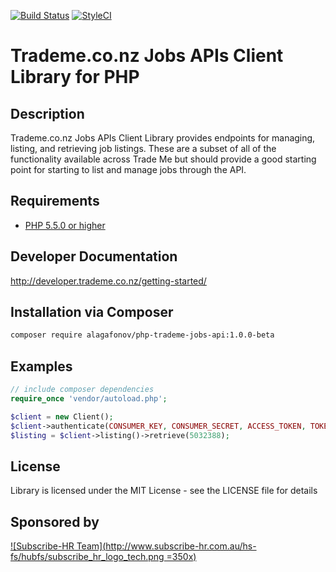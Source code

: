 [![Build Status](https://api.travis-ci.org/alagafonov/php-trademe-jobs-api.svg?branch=master)](https://api.travis-ci.org/alagafonov/php-trademe-jobs-api)
[![StyleCI](https://styleci.io/repos/72507203/shield?style=flat)](https://styleci.io/repos/72507203)

# Trademe.co.nz Jobs APIs Client Library for PHP #

## Description ##
Trademe.co.nz Jobs APIs Client Library provides endpoints for managing, listing, and retrieving job listings. These are a subset of all of the functionality available across Trade Me but should provide a good starting point for starting to list and manage jobs through the API.

## Requirements ##
* [PHP 5.5.0 or higher](http://www.php.net/)

## Developer Documentation ##
http://developer.trademe.co.nz/getting-started/

## Installation via Composer ##

```bash
composer require alagafonov/php-trademe-jobs-api:1.0.0-beta
```

## Examples ##

```php
// include composer dependencies
require_once 'vendor/autoload.php';

$client = new Client();
$client->authenticate(CONSUMER_KEY, CONSUMER_SECRET, ACCESS_TOKEN, TOKEN_SECRET);
$listing = $client->listing()->retrieve(5032388);
```

## License

Library is licensed under the MIT License - see the LICENSE file for details

## Sponsored by

[![Subscribe-HR Team](http://www.subscribe-hr.com.au/hs-fs/hubfs/subscribe_hr_logo_tech.png =350x)](http://www.subscribe-hr.com.au/)
